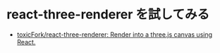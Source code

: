 react-three-renderer を試してみる
==================

- [toxicFork/react-three-renderer: Render into a three.js canvas using React.](https://github.com/toxicFork/react-three-renderer)
